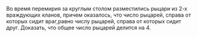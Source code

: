 Во время перемирия за круглым столом разместились рыцари из 2-х враждующих кланов, причем оказалось, что число рыцарей, справа от которых сидит враг,равно числу рыцарей, справа от которых сидит друг. Доказать, что общее число рыцарей делится на 4.